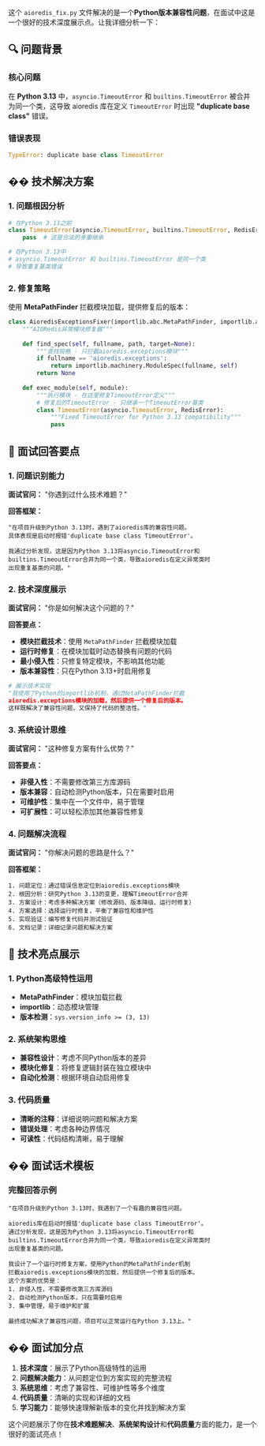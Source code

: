 这个 `aioredis_fix.py` 文件解决的是一个**Python版本兼容性问题**，在面试中这是一个很好的技术深度展示点。让我详细分析一下：

## 🔍 问题背景

### 核心问题
在 **Python 3.13** 中，`asyncio.TimeoutError` 和 `builtins.TimeoutError` 被合并为同一个类，这导致 aioredis 库在定义 `TimeoutError` 时出现 **"duplicate base class"** 错误。

### 错误表现
```python
TypeError: duplicate base class TimeoutError
```

## ��️ 技术解决方案

### 1. 问题根因分析
```python
# 在Python 3.13之前
class TimeoutError(asyncio.TimeoutError, builtins.TimeoutError, RedisError):
    pass  # 这是合法的多重继承

# 在Python 3.13中
# asyncio.TimeoutError 和 builtins.TimeoutError 是同一个类
# 导致重复基类错误
```

### 2. 修复策略
使用 **MetaPathFinder** 拦截模块加载，提供修复后的版本：

```python
class AioredisExceptionsFixer(importlib.abc.MetaPathFinder, importlib.abc.Loader):
    """AIORedis异常模块修复器"""
    
    def find_spec(self, fullname, path, target=None):
        """查找规格 - 只拦截aioredis.exceptions模块"""
        if fullname == 'aioredis.exceptions':
            return importlib.machinery.ModuleSpec(fullname, self)
        return None
    
    def exec_module(self, module):
        """执行模块 - 在这里修复TimeoutError定义"""
        # 修复后的TimeoutError - 只继承一个TimeoutError基类
        class TimeoutError(asyncio.TimeoutError, RedisError):
            """Fixed TimeoutError for Python 3.13 compatibility"""
            pass
```

## 🎯 面试回答要点

### 1. 问题识别能力
**面试官问：** "你遇到过什么技术难题？"

**回答框架：**
```
"在项目升级到Python 3.13时，遇到了aioredis库的兼容性问题。
具体表现是启动时报错'duplicate base class TimeoutError'。

我通过分析发现，这是因为Python 3.13将asyncio.TimeoutError和
builtins.TimeoutError合并为同一个类，导致aioredis在定义异常类时
出现重复基类的问题。"
```

### 2. 技术深度展示
**面试官问：** "你是如何解决这个问题的？"

**回答要点：**
- **模块拦截技术**：使用 `MetaPathFinder` 拦截模块加载
- **运行时修复**：在模块加载时动态替换有问题的代码
- **最小侵入性**：只修复特定模块，不影响其他功能
- **版本兼容性**：只在Python 3.13+时启用修复

```python
# 展示技术实现
"我使用了Python的importlib机制，通过MetaPathFinder拦截
aioredis.exceptions模块的加载，然后提供一个修复后的版本。
这样既解决了兼容性问题，又保持了代码的整洁性。"
```

### 3. 系统设计思维
**面试官问：** "这种修复方案有什么优势？"

**回答要点：**
- **非侵入性**：不需要修改第三方库源码
- **版本兼容**：自动检测Python版本，只在需要时启用
- **可维护性**：集中在一个文件中，易于管理
- **可扩展性**：可以轻松添加其他兼容性修复

### 4. 问题解决流程
**面试官问：** "你解决问题的思路是什么？"

**回答框架：**
```
1. 问题定位：通过错误信息定位到aioredis.exceptions模块
2. 根因分析：研究Python 3.13的变更，理解TimeoutError合并
3. 方案设计：考虑多种解决方案（修改源码、版本降级、运行时修复）
4. 方案选择：选择运行时修复，平衡了兼容性和维护性
5. 实现验证：编写修复代码并测试验证
6. 文档记录：详细记录问题和解决方案
```

## 🚀 技术亮点展示

### 1. Python高级特性运用
- **MetaPathFinder**：模块加载拦截
- **importlib**：动态模块管理
- **版本检测**：`sys.version_info >= (3, 13)`

### 2. 系统架构思维
- **兼容性设计**：考虑不同Python版本的差异
- **模块化修复**：将修复逻辑封装在独立模块中
- **自动化检测**：根据环境自动启用修复

### 3. 代码质量
- **清晰的注释**：详细说明问题和解决方案
- **错误处理**：考虑各种边界情况
- **可读性**：代码结构清晰，易于理解

## �� 面试话术模板

### 完整回答示例
```
"在项目升级到Python 3.13时，我遇到了一个有趣的兼容性问题。

aioredis库在启动时报错'duplicate base class TimeoutError'。
通过分析发现，这是因为Python 3.13将asyncio.TimeoutError和
builtins.TimeoutError合并为同一个类，导致aioredis在定义异常类时
出现重复基类的问题。

我设计了一个运行时修复方案，使用Python的MetaPathFinder机制
拦截aioredis.exceptions模块的加载，然后提供一个修复后的版本。
这个方案的优势是：
1. 非侵入性，不需要修改第三方库源码
2. 自动检测Python版本，只在需要时启用
3. 集中管理，易于维护和扩展

最终成功解决了兼容性问题，项目可以正常运行在Python 3.13上。"
```

## �� 面试加分点

1. **技术深度**：展示了Python高级特性的运用
2. **问题解决能力**：从问题定位到方案实现的完整流程
3. **系统思维**：考虑了兼容性、可维护性等多个维度
4. **代码质量**：清晰的实现和详细的文档
5. **学习能力**：能够快速理解新版本的变化并找到解决方案

这个问题展示了你在**技术难题解决**、**系统架构设计**和**代码质量**方面的能力，是一个很好的面试亮点！
